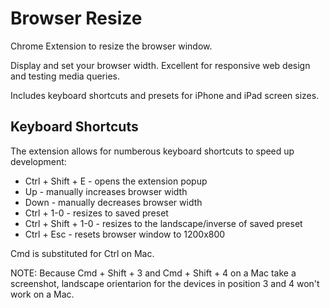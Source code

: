 Browser Resize
==============

Chrome Extension to resize the browser window.

Display and set your browser width. Excellent for responsive web design and testing media queries. 

Includes keyboard shortcuts and presets for iPhone and iPad screen sizes.


Keyboard Shortcuts
-

The extension allows for numberous keyboard shortcuts to speed up development:

* Ctrl + Shift + E - opens the extension popup 
* Up - manually increases browser width
* Down - manually decreases browser width
* Ctrl + 1-0 - resizes to saved preset
* Ctrl + Shift + 1-0 - resizes to the landscape/inverse of saved preset
* Ctrl + Esc - resets browser window to 1200x800

Cmd is substituted for Ctrl on Mac.

NOTE: Because Cmd + Shift + 3 and Cmd + Shift + 4 on a Mac take a screenshot, landscape orientarion for the devices in position 3 and 4 won't work on a Mac.